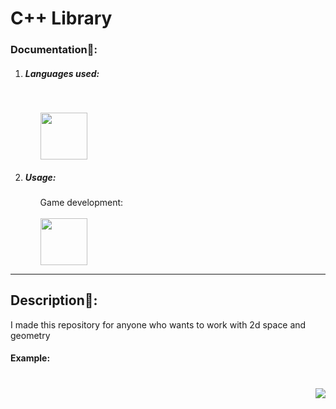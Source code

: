 <h1>C++ Library</h1>
<h3>Documentation📄:</h3>
<ol>
  <li><h5>Languages used:</h5></li>
  <br>
  <ol>
    <img height="75" src="https://upload.wikimedia.org/wikipedia/commons/thumb/1/18/ISO_C%2B%2B_Logo.svg/800px-ISO_C%2B%2B_Logo.svg.png">
  </ol>
  <li><h5>Usage:</h5></li>
  <ol>
    <h7>Game development:</h7>
    <br><br>
    <img height="75" src="https://upload.wikimedia.org/wikipedia/commons/thumb/4/4e/Video-Game-Controller-Icon-IDV-green-industry.svg/1024px-Video-Game-Controller-Icon-IDV-green-industry.svg.png">
  </ol>
</ol>
<hr>
<h2>Description📙:</h2>
<p>I made this repository for anyone who wants to work with 2d space and geometry</p>
<h4>Example:</h4>
<h1 style="text-align: right"><img src="https://upload.wikimedia.org/wikipedia/commons/thumb/0/0e/Cartesian-coordinate-system.svg/300px-Cartesian-coordinate-system.svg.png"></h1>
